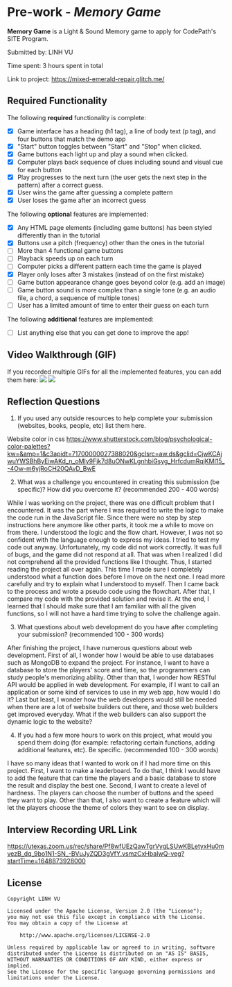 # Pre-work - *Memory Game*

**Memory Game** is a Light & Sound Memory game to apply for CodePath's SITE Program. 

Submitted by: LINH VU

Time spent: 3 hours spent in total

Link to project: https://mixed-emerald-repair.glitch.me/

## Required Functionality

The following **required** functionality is complete:

* [x] Game interface has a heading (h1 tag), a line of body text (p tag), and four buttons that match the demo app
* [x] "Start" button toggles between "Start" and "Stop" when clicked. 
* [x] Game buttons each light up and play a sound when clicked. 
* [x] Computer plays back sequence of clues including sound and visual cue for each button
* [x] Play progresses to the next turn (the user gets the next step in the pattern) after a correct guess. 
* [x] User wins the game after guessing a complete pattern
* [x] User loses the game after an incorrect guess

The following **optional** features are implemented:

* [x] Any HTML page elements (including game buttons) has been styled differently than in the tutorial
* [x] Buttons use a pitch (frequency) other than the ones in the tutorial
* [ ] More than 4 functional game buttons
* [ ] Playback speeds up on each turn
* [ ] Computer picks a different pattern each time the game is played
* [x] Player only loses after 3 mistakes (instead of on the first mistake)
* [ ] Game button appearance change goes beyond color (e.g. add an image)
* [ ] Game button sound is more complex than a single tone (e.g. an audio file, a chord, a sequence of multiple tones)
* [ ] User has a limited amount of time to enter their guess on each turn

The following **additional** features are implemented:

- [ ] List anything else that you can get done to improve the app!

## Video Walkthrough (GIF)

If you recorded multiple GIFs for all the implemented features, you can add them here:
![](https://i.imgur.com/z1w0Anq.gif)
![](https://i.imgur.com/llYgt6s.gif)



## Reflection Questions
1. If you used any outside resources to help complete your submission (websites, books, people, etc) list them here. 

Website color in css
https://www.shutterstock.com/blog/psychological-color-palettes?kw=&amp=1&c3apidt=71700000027388020&gclsrc=aw.ds&gclid=CjwKCAjwuYWSBhByEiwAKd_n_oMly9Fjk7d8uONwKLgnhbiGsyg_HrfcdumRqjKMl15_-4Ow-m6yjRoCH20QAvD_BwE

2. What was a challenge you encountered in creating this submission (be specific)? How did you overcome it? (recommended 200 - 400 words) 

While I was working on the project, there was one difficult problem that I encountered. 
It was the part where I was required to write the logic to make the code run in the 
JavaScript file. Since there were no step by step instructions here anymore like other 
parts, it took me a while to move on from there. I understood the logic and the flow chart.
However, I was not so confident with the language enough to express my ideas. I tried to
test my code out anyway. Unfortunately, my code did not work correctly. It was full of 
bugs, and the game did not respond at all. That was when I realized I did not comprehend 
all the provided functions like I thought. Thus, I started reading the project all over 
again. This time I made sure I completely understood what a function does before I move 
on the next one. I read more carefully and try to explain what I understood to myself. 
Then I came back to the process and wrote a pseudo code using the flowchart. After that,
I compare my code with the provided solution and revise it. At the end, I learned that 
I should make sure that I am familiar with all the given functions, so I will not have a 
hard time trying to solve the challenge again.


3. What questions about web development do you have after completing your submission? (recommended 100 - 300 words) 

After finishing the project, I have numerous questions about web development. First
of all, I wonder how I would be able to use databases such as MongoDB to expand the
project. For instance, I want to have a database to store the players' score and time,
so the programmers can study people's memorizing ability. Other than that, I wonder 
how RESTful API would be applied in web development. For example, if I want to call an 
application or some kind of services to use in my web app, how would I do it? Last but 
least, I wonder how the web developers would still be needed when there are a lot of 
website builders out there, and those web builders get improved everyday. What if the 
web builders can also support the dynamic logic to the website?

4. If you had a few more hours to work on this project, what would you spend them doing (for example: refactoring certain functions, adding additional features, etc). Be specific. (recommended 100 - 300 words) 

I have so many ideas that I wanted to work on if I had more time on this project. First,
I want to make a leaderboard. To do that, I think I would have to add the feature that
can time the players and a basic database to store the result and display the best one. 
Second, I want to create a level of hardness. The players can choose the number of buttons
and the speed they want to play. Other than that, I also want to create a feature which
will let the players choose the theme of colors they want to see on display. 



## Interview Recording URL Link

https://utexas.zoom.us/rec/share/Pf8wfUEzQawTgrVygLSUwKBLetyxHu0mvezB_dq_9bo1N1-SN_-BVuJyZQD3gVfY.vsmzCxHbaIwQ-veg?startTime=1648873928000


## License

    Copyright LINH VU

    Licensed under the Apache License, Version 2.0 (the "License");
    you may not use this file except in compliance with the License.
    You may obtain a copy of the License at

        http://www.apache.org/licenses/LICENSE-2.0

    Unless required by applicable law or agreed to in writing, software
    distributed under the License is distributed on an "AS IS" BASIS,
    WITHOUT WARRANTIES OR CONDITIONS OF ANY KIND, either express or implied.
    See the License for the specific language governing permissions and
    limitations under the License.
